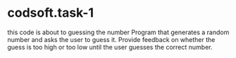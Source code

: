 # codsoft.task-1
this code is about to guessing the number 
Program that generates a random number and asks the
user to guess it. Provide feedback on whether the guess is too
high or too low until the user guesses the correct number.